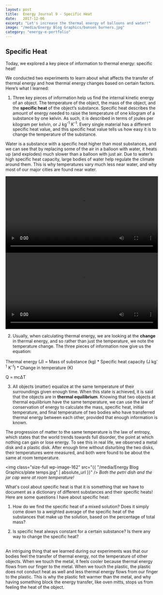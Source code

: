 ```yaml
---
layout: post
title:  Energy Journal 9 - Specific Heat
date:   2017-12-06
excerpt: "Let's increase the thermal energy of balloons and water!"
image: "/media/Energy Blog Graphics/bunsen burners.jpg"
category: "energy-e-portfolio"
---
```


## Specific Heat

Today, we explored a key piece of information to thermal energy: specific heat!

We conducted two experiments to learn about what affects the transfer of thermal energy and how thermal energy changes based on certain factors. Here’s what I learned:<!--more-->

1) Three key pieces of information help us find the internal kinetic energy of an object. The temperature of the object, the mass of the object, and the <strong>specific heat</strong> of the object’s substance. Specific heat describes the amount of energy needed to raise the temperature of one kilogram of a substance by one kelvin. As such, it is described in terms of joules per kilogram per kelvin, or J kg<sup>-1</sup> K<sup>-1</sup>. Every single material has a different specific heat value, and this specific heat value tells us how easy it is to change the temperature of the substance.

Water is a substance with a specific heat higher than most substances, and we can see that by replacing some of the air in a balloon with water, it heats up (and explodes) much slower than a balloon with just air. Due to water’s high specific heat capacity, large bodies of water help regulate the climate around them. This is why temperatures vary much less near water, and why most of our major cities are found near water.

<video controls width="100%" height="auto">
    <source src="{{ "/media/Energy Blog Graphics/burn air balloon.mp4" | absolute_url }}" type="video/mp4">
</video>
<video controls width="100%" height="auto">
    <source src="{{ "/media/Energy Blog Graphics/burn water balloon.mp4" | absolute_url }}" type="video/mp4">
</video>

2) Usually, when calculating thermal energy, we are looking at the <strong>change</strong> in thermal energy, and so rather than just the temperature, we note the temperature change. The three pieces of information now give us the equation:

Thermal energy (J) = Mass of substance (kg) * Specific heat capacity (J kg<sup>-1</sup> K<sup>-1</sup>) * Change in temperature (K)

Q = mcΔT

3) All objects (matter) equalize at the same temperature of their surroundings given enough time. When this state is achieved, it is said that the objects are in <strong>thermal equilibrium</strong>. Knowing that two objects at thermal equilibrium have the same temperature, we can use the law of conservation of energy to calculate the mass, specific heat, initial temperature, and final temperature of two bodies who have transferred thermal energy between each other, provided that enough information is known.

The progression of matter to the same temperature is the law of entropy, which states that the world trends towards full disorder, the point at which nothing can gain or lose energy. To see this in real life, we observed a metal disk and a plastic disk. After enough time without disturbing the two disks, their temperatures were measured, and both were found to be about the same at room temperature. 

<span class="image fit"><img class="size-full wp-image-162" src="{{ "/media/Energy Blog Graphics/plate temps.jpg" | absolute_url }}" /> 
<i>
    Both the petri dish and the jar cap were at room temperature!
</i>
</span>

What's cool about specific heat is that it is something that we have to document as a dictionary of different substances and their specific heats! Here are some questions I have about specific heat:

1) How do we find the specific heat of a mixed solution? Does it simply come down to a weighted average of the specific heat of the substances that make up the solution, based on the percentage of total mass?

2) Is specific heat always constant for a certain substance? Is there any way to change the specific heat?

<br>
An intriguing thing that we learned during our experiments was that our bodies feel the transfer of thermal energy, not the temperature of other objects. When we touch the metal, it feels cooler because thermal energy flows from our finger to the metal. When we touch the plastic, the plastic does not conduct heat as well and less thermal energy flows from our finger to the plastic. This is why the plastic felt warmer than the metal, and why having something block the energy transfer, like oven mitts, stops us from feeling the heat of the object.